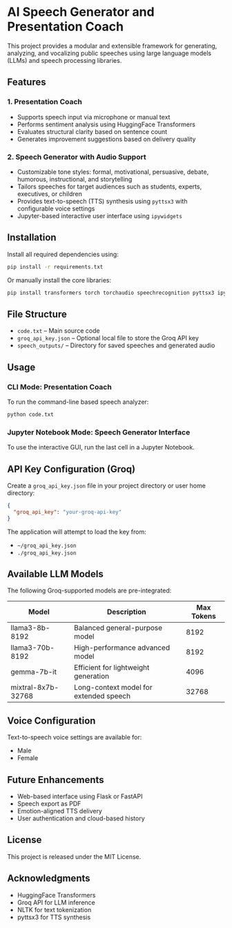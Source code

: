 # AI Speech Generator and Presentation Coach

This project provides a modular and extensible framework for generating, analyzing, and vocalizing public speeches using large language models (LLMs) and speech processing libraries.

## Features

### 1. Presentation Coach
- Supports speech input via microphone or manual text
- Performs sentiment analysis using HuggingFace Transformers
- Evaluates structural clarity based on sentence count
- Generates improvement suggestions based on delivery quality

### 2. Speech Generator with Audio Support
- Customizable tone styles: formal, motivational, persuasive, debate, humorous, instructional, and storytelling
- Tailors speeches for target audiences such as students, experts, executives, or children
- Provides text-to-speech (TTS) synthesis using `pyttsx3` with configurable voice settings
- Jupyter-based interactive user interface using `ipywidgets`

## Installation

Install all required dependencies using:

```bash
pip install -r requirements.txt
```

Or manually install the core libraries:

```bash
pip install transformers torch torchaudio speechrecognition pyttsx3 ipywidgets groq
```

## File Structure

- `code.txt` – Main source code
- `groq_api_key.json` – Optional local file to store the Groq API key
- `speech_outputs/` – Directory for saved speeches and generated audio

## Usage

### CLI Mode: Presentation Coach

To run the command-line based speech analyzer:

```bash
python code.txt
```

### Jupyter Notebook Mode: Speech Generator Interface

To use the interactive GUI, run the last cell in a Jupyter Notebook.

## API Key Configuration (Groq)

Create a `groq_api_key.json` file in your project directory or user home directory:

```json
{
  "groq_api_key": "your-groq-api-key"
}
```

The application will attempt to load the key from:
- `~/groq_api_key.json`
- `./groq_api_key.json`

## Available LLM Models

The following Groq-supported models are pre-integrated:

| Model                | Description                            | Max Tokens |
|---------------------|----------------------------------------|------------|
| llama3-8b-8192       | Balanced general-purpose model         | 8192       |
| llama3-70b-8192      | High-performance advanced model        | 8192       |
| gemma-7b-it          | Efficient for lightweight generation   | 4096       |
| mixtral-8x7b-32768   | Long-context model for extended speech | 32768      |

## Voice Configuration

Text-to-speech voice settings are available for:
- Male
- Female

## Future Enhancements

- Web-based interface using Flask or FastAPI
- Speech export as PDF
- Emotion-aligned TTS delivery
- User authentication and cloud-based history

## License

This project is released under the MIT License.

## Acknowledgments

- HuggingFace Transformers
- Groq API for LLM inference
- NLTK for text tokenization
- pyttsx3 for TTS synthesis
